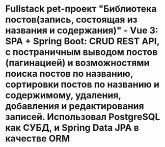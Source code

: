 # Fullstack pet-проект "Библиотека постов(запись, состоящая из названия и содержания)" - Vue 3: SPA + Spring Boot: CRUD REST API, с постраничным выводом постов (пагинацией) и возможностями поиска постов по названию, сортировки постов по названию и содержимому, удаления, добавления и редактирования записей. Использовал PostgreSQL как СУБД, и Spring Data JPA в качестве ORM
